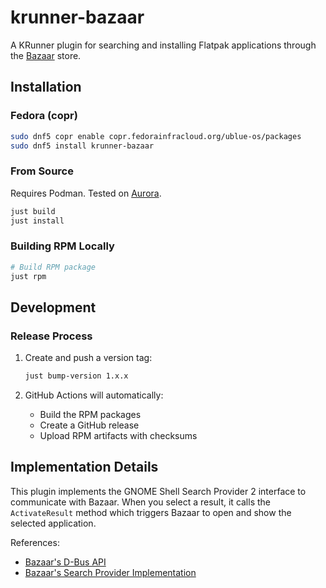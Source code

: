 # krunner-bazaar

A KRunner plugin for searching and installing Flatpak applications through the [Bazaar](https://github.com/kolunmi/bazaar) store.

## Installation

### Fedora (copr)

```bash
sudo dnf5 copr enable copr.fedorainfracloud.org/ublue-os/packages
sudo dnf5 install krunner-bazaar
```

### From Source

Requires Podman. Tested on [Aurora](https://getaurora.dev).

```bash
just build
just install
```

### Building RPM Locally

```bash
# Build RPM package
just rpm

```

## Development

### Release Process

1. Create and push a version tag:
   ```bash
   just bump-version 1.x.x
   ```

2. GitHub Actions will automatically:
   - Build the RPM packages
   - Create a GitHub release
   - Upload RPM artifacts with checksums

## Implementation Details

This plugin implements the GNOME Shell Search Provider 2 interface to communicate with Bazaar. When you select a result, it calls the `ActivateResult` method which triggers Bazaar to open and show the selected application.

References:
- [Bazaar's D-Bus API](https://github.com/kolunmi/bazaar/blob/master/src/shell-search-provider-dbus-interfaces.xml)
- [Bazaar's Search Provider Implementation](https://github.com/kolunmi/bazaar/blob/master/src/bz-gnome-shell-search-provider.c)

